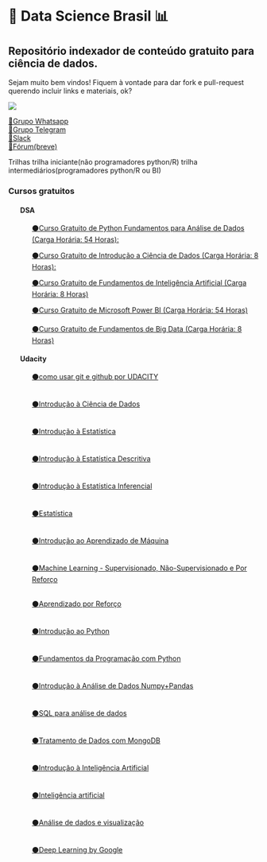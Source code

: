 <h1>🔎 Data Science Brasil 📊</h1>
<h2>Repositório indexador de conteúdo gratuito para ciência de dados.</h2>
Sejam muito bem vindos! Fiquem à vontade para dar fork e pull-request querendo incluir links e materiais, ok?

![](https://media1.tenor.com/images/07988c63e7f4730bd4f5ac57d42440c5/tenor.gif?itemid=11287448)

<a href="">🔵Grupo Whatsapp</a><br>
<a href="https://join.slack.com/t/datasciencebrazil/shared_invite/enQtNDQ5NTU1ODk5NTA3LTJiYzNmNWI1YTlkODY5Y2ZiZmIyYTQ4ZjYyNTQ1MThlNTk4ZGRhZTAwOGFmOTQyYWYxZDAyNTI4YTNhM2FiYjg">🔵Grupo Telegram</a><br>
<a href="">🔵Slack</a><br>
<a href="">🔵Fórum(breve)</a><br>

Trilhas
trilha iniciante(não programadores python/R)
trilha intermediários(programadores python/R ou BI)

<h3>Cursos gratuitos</h3> 
<ul><h4>DSA</h4>
<ol><a href="https://www.datascienceacademy.com.br/course?courseid=python-fundamentos">⚫Curso Gratuito de Python Fundamentos para Análise de Dados (Carga Horária: 54 Horas):</a><br></ol>
<ol><a href="https://www.datascienceacademy.com.br/course?courseid=introduo--cincia-de-dados">⚫Curso Gratuito de Introdução a Ciência de Dados (Carga Horária: 8 Horas):</a><br></ol>
<ol><a href="https://www.datascienceacademy.com.br/course?courseid=inteligencia-artificial-fundamentos">⚫Curso Gratuito de Fundamentos de Inteligência Artificial (Carga Horária: 8 Horas)</a><br></ol>
<ol><a href="https://www.datascienceacademy.com.br/course?courseid=microsoft-power-bi-para-data-science">⚫Curso Gratuito de Microsoft Power BI (Carga Horária: 54 Horas)</a><br></ol>
<ol><a href="https://www.datascienceacademy.com.br/course?courseid=big-data-fundamentos">⚫Curso Gratuito de Fundamentos de Big Data (Carga Horária: 8 Horas)</a><br></ol></ul>
<ul><h4>Udacity</h4>
<ol><a href="https://br.udacity.com/course/how-to-use-git-and-github--ud775
">⚫como usar  git e github por UDACITY</a></ol><br>
  <ol><a href="https://br.udacity.com/course/intro-to-data-science--ud359
">⚫Introdução à Ciência de Dados</a></ol><br>
<ol><a href="https://br.udacity.com/course/intro-to-statistics--st101
">⚫Introdução à Estatística</a></ol><br>
<ol><a href="https://br.udacity.com/course/intro-to-deive-statistics--ud827
">⚫Introdução à Estatística Descritiva</a></ol><br>
<ol><a href="https://br.udacity.com/course/intro-to-inferential-statistics--ud201
">⚫Introdução à Estatística Inferencial</a></ol><br>
<ol><a href="https://br.udacity.com/course/statistics--st095
">⚫Estatística</a></ol><br>
<ol><a href="https://br.udacity.com/course/intro-to-machine-learning--ud120
">⚫Introdução ao Aprendizado de Máquina</a></ol><br>
<ol><a href="https://br.udacity.com/course/machine-learning--ud262
">⚫Machine Learning - Supervisionado, Não-Supervisionado e Por Reforço</a></ol><br>
<ol><a href="https://br.udacity.com/course/reinforcement-learning--ud600
">⚫Aprendizado por Reforço</a></ol><br>
<ol><a href="https://br.udacity.com/course/introduction-to-python--ud1110
">⚫Introdução ao Python</a></ol><br>
<ol><a href="https://br.udacity.com/course/programming-foundations-with-python--ud036
">⚫Fundamentos da Programação com Python</a></ol><br>
<ol><a href="https://br.udacity.com/course/intro-to-data-analysis--ud170
">⚫Introdução à Análise de Dados Numpy+Pandas</a></ol><br>
<ol><a href="https://br.udacity.com/course/sql-for-data-analysis--ud198
">⚫SQL para análise de dados</a></ol><br>
<ol><a href="https://br.udacity.com/course/data-wrangling-with-mongodb--ud032
">⚫Tratamento de Dados com MongoDB</a></ol><br>
<ol><a href="https://br.udacity.com/course/intro-to-artificial-intelligence--cs271
">⚫Introdução à Inteligência Artificial</a></ol><br>
<ol><a href="https://br.udacity.com/course/artificial-intelligence--ud954
">⚫Inteligência artificial</a></ol><br>
<ol><a href="https://br.udacity.com/course/data-analysis-and-visualization--ud404
">⚫Análise de dados e visualização</a></ol><br>
<ol><a href="https://br.udacity.com/course/deep-learning--ud730
">⚫Deep Learning by Google</a></ol><br>
